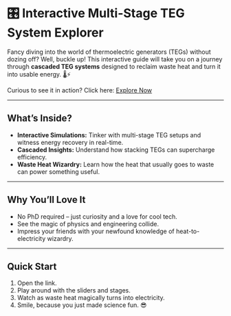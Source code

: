 # 🎛️ Interactive Multi-Stage TEG System Explorer

Fancy diving into the world of thermoelectric generators (TEGs) without dozing off? Well, buckle up! This interactive guide will take you on a journey through **cascaded TEG systems** designed to reclaim waste heat and turn it into usable energy. 🌡️⚡

Curious to see it in action? Click here: [Explore Now](https://devloper-gazi.github.io/Interactive-Multi-Stage-TEG-System-Explorer/)

---

## What’s Inside?

- **Interactive Simulations:** Tinker with multi-stage TEG setups and witness energy recovery in real-time.  
- **Cascaded Insights:** Understand how stacking TEGs can supercharge efficiency.  
- **Waste Heat Wizardry:** Learn how the heat that usually goes to waste can power something useful.  

---

## Why You’ll Love It

- No PhD required – just curiosity and a love for cool tech.  
- See the magic of physics and engineering collide.  
- Impress your friends with your newfound knowledge of heat-to-electricity wizardry.  

---

## Quick Start

1. Open the link.  
2. Play around with the sliders and stages.  
3. Watch as waste heat magically turns into electricity.  
4. Smile, because you just made science fun. 😎
   
